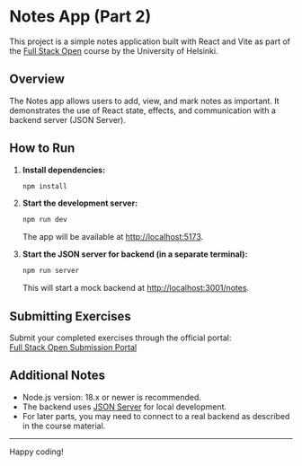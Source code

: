# Notes App (Part 2)

This project is a simple notes application built with React and Vite as part of the [Full Stack Open](https://fullstackopen.com/) course by the University of Helsinki.

## Overview

The Notes app allows users to add, view, and mark notes as important. It demonstrates the use of React state, effects, and communication with a backend server (JSON Server).

## How to Run

1. **Install dependencies:**

    ```sh
    npm install
    ```

2. **Start the development server:**

    ```sh
    npm run dev
    ```

    The app will be available at [http://localhost:5173](http://localhost:5173).

3. **Start the JSON server for backend (in a separate terminal):**

    ```sh
    npm run server
    ```

    This will start a mock backend at [http://localhost:3001/notes](http://localhost:3001/notes).

## Submitting Exercises

Submit your completed exercises through the official portal:  
[Full Stack Open Submission Portal](https://studies.cs.helsinki.fi/stats/courses/fullstackopen/submissions)

## Additional Notes

- Node.js version: 18.x or newer is recommended.
- The backend uses [JSON Server](https://github.com/typicode/json-server) for local development.
- For later parts, you may need to connect to a real backend as described in the course material.

---

Happy coding!